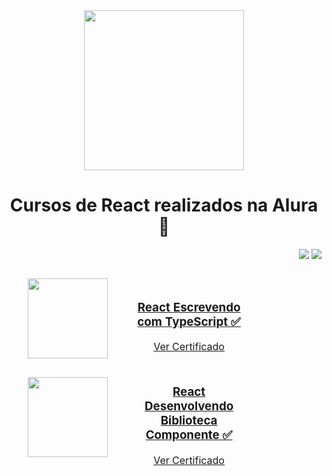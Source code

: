 <div align="center">
  <img width="256px" src="https://www.xpand-it.com/wp-content/uploads/2018/09/React-Logo.png">
  <h1>Cursos de React realizados na Alura 📘</h1>
</div>

<p align="right">
  <img loading="lazy" src="https://img.shields.io/badge/CARGA_HORARIA_TOTAL-20_HORAS-blue?style=for-the-badge"/>
  <img loading="lazy" src="http://img.shields.io/static/v1?label=CURSOS%20REALIZADOS:&message=2&color=GREEN&style=for-the-badge"/>
</p>

<!-- Tabela única para manter tamanho uniforme -->
<table align="center" style="width: 80%; table-layout: fixed; border-collapse: separate; border-spacing: 15px 10px;">
  <tr align="center">
    <td style="width: 150px; text-align: center;">
      <a href="https://github.com/GustavoVieiraa">
        <img loading="lazy" width="128px" src="https://www.alura.com.br/assets/api/cursos/react-modernizando-escrever-typescript.svg" />
      </a>
    </td>
    <td style="text-align: center;">
      <h3>
        <a href="https://github.com/GustavoVieiraa/React-escrevendo-com-Typescript">
          React Escrevendo com TypeScript ✅
        </a>
      </h3>
      <a href="https://cursos.alura.com.br/certificate/d32c1175-dffd-4ba7-9424-bb2dd69b28e5">
        Ver Certificado
      </a>
    </td>
  </tr>

  <tr align="center">
    <td style="width: 150px; text-align: center;">
      <a href="https://github.com/GustavoVieiraa">
        <img loading="lazy" width="128px" src="https://www.alura.com.br/assets/api/cursos/react-desenvolvendo-biblioteca-componentes.svg" />
      </a>
    </td>
    <td style="text-align: center;">
      <h3>
        <a href="https://github.com/GustavoVieiraa/React-Desenvolvendo-uma-biblioteca-de-componentes">
          React Desenvolvendo Biblioteca Componente ✅
        </a>
      </h3>
      <a href="https://cursos.alura.com.br/certificate/gustavo-vieira17/react-desenvolvendo-biblioteca-componentes?lang=pt_BR">
        Ver Certificado
      </a>
    </td>
  </tr>
</table>
